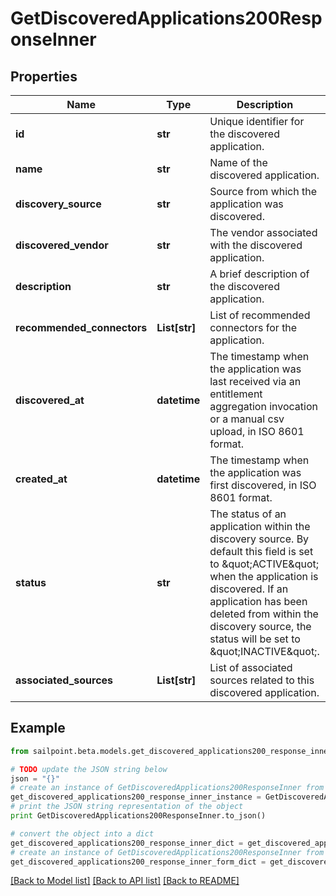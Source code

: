 # GetDiscoveredApplications200ResponseInner


## Properties

Name | Type | Description | Notes
------------ | ------------- | ------------- | -------------
**id** | **str** | Unique identifier for the discovered application. | [optional] 
**name** | **str** | Name of the discovered application. | [optional] 
**discovery_source** | **str** | Source from which the application was discovered. | [optional] 
**discovered_vendor** | **str** | The vendor associated with the discovered application. | [optional] 
**description** | **str** | A brief description of the discovered application. | [optional] 
**recommended_connectors** | **List[str]** | List of recommended connectors for the application. | [optional] 
**discovered_at** | **datetime** | The timestamp when the application was last received via an entitlement aggregation invocation  or a manual csv upload, in ISO 8601 format. | [optional] 
**created_at** | **datetime** | The timestamp when the application was first discovered, in ISO 8601 format. | [optional] 
**status** | **str** | The status of an application within the discovery source.  By default this field is set to \&quot;ACTIVE\&quot; when the application is discovered.  If an application has been deleted from within the discovery source, the status will be set to \&quot;INACTIVE\&quot;. | [optional] 
**associated_sources** | **List[str]** | List of associated sources related to this discovered application. | [optional] 

## Example

```python
from sailpoint.beta.models.get_discovered_applications200_response_inner import GetDiscoveredApplications200ResponseInner

# TODO update the JSON string below
json = "{}"
# create an instance of GetDiscoveredApplications200ResponseInner from a JSON string
get_discovered_applications200_response_inner_instance = GetDiscoveredApplications200ResponseInner.from_json(json)
# print the JSON string representation of the object
print GetDiscoveredApplications200ResponseInner.to_json()

# convert the object into a dict
get_discovered_applications200_response_inner_dict = get_discovered_applications200_response_inner_instance.to_dict()
# create an instance of GetDiscoveredApplications200ResponseInner from a dict
get_discovered_applications200_response_inner_form_dict = get_discovered_applications200_response_inner.from_dict(get_discovered_applications200_response_inner_dict)
```
[[Back to Model list]](../README.md#documentation-for-models) [[Back to API list]](../README.md#documentation-for-api-endpoints) [[Back to README]](../README.md)


